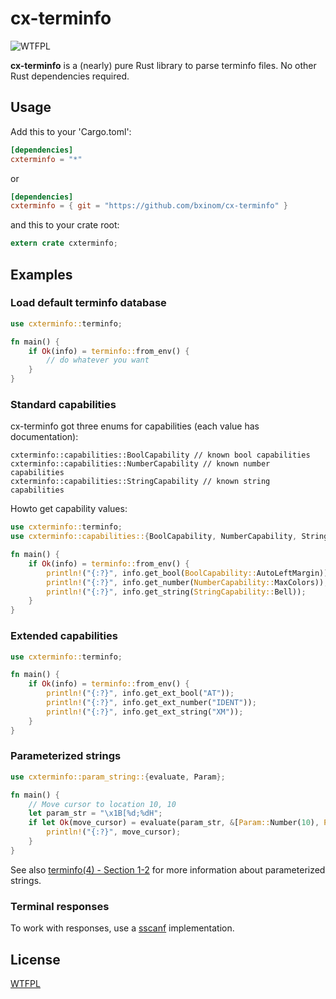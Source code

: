 cx-terminfo
===========
![WTFPL](http://img.shields.io/badge/license-WTFPL-blue.svg)

**cx-terminfo** is a (nearly) pure Rust library to parse terminfo files. No other Rust dependencies required.

Usage
-----
Add this to your 'Cargo.toml':

```toml
[dependencies]
cxterminfo = "*"
```

or

```toml
[dependencies]
cxterminfo = { git = "https://github.com/bxinom/cx-terminfo" }
```

and this to your crate root:

```rust
extern crate cxterminfo;
```

Examples
--------

### Load default terminfo database

```rust
use cxterminfo::terminfo;

fn main() {
    if Ok(info) = terminfo::from_env() {
        // do whatever you want
    }
}
```

### Standard capabilities

cx-terminfo got three enums for capabilities (each value has documentation):

```
cxterminfo::capabilities::BoolCapability // known bool capabilities
cxterminfo::capabilities::NumberCapability // known number capabilities
cxterminfo::capabilities::StringCapability // known string capabilities
```

Howto get capability values:

```rust
use cxterminfo::terminfo;
use cxterminfo::capabilities::{BoolCapability, NumberCapability, StringCapability};

fn main() {
    if Ok(info) = terminfo::from_env() {
        println!("{:?}", info.get_bool(BoolCapability::AutoLeftMargin));
        println!("{:?}", info.get_number(NumberCapability::MaxColors));
        println!("{:?}", info.get_string(StringCapability::Bell));
    }
}
```

### Extended capabilities

```rust
use cxterminfo::terminfo;

fn main() {
    if Ok(info) = terminfo::from_env() {
        println!("{:?}", info.get_ext_bool("AT"));
        println!("{:?}", info.get_ext_number("IDENT"));
        println!("{:?}", info.get_ext_string("XM"));
    }
}
```

### Parameterized strings

```rust
use cxterminfo::param_string::{evaluate, Param};

fn main() {
    // Move cursor to location 10, 10
    let param_str = "\x1B[%d;%dH";
    if let Ok(move_cursor) = evaluate(param_str, &[Param::Number(10), Param::Number(10)]) {
        println!("{:?}", move_cursor);
    }
}
```

See also [terminfo(4) - Section 1-2](https://man.cx/terminfo(4)) for more information about parameterized strings.

### Terminal responses

To work with responses, use a [sscanf](https://docs.rs/releases/search?query=sscanf) implementation.

License
-------
[WTFPL](http://www.wtfpl.net/)